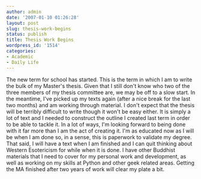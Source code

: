 ```yaml
---
author: admin
date: '2007-01-10 01:26:28'
layout: post
slug: thesis-work-begins
status: publish
title: Thesis Work Begins
wordpress_id: '1514'
categories:
- Academic
- Daily Life
---
```


The new term for school has started. This is the term in which I am to
write the bulk of my Master's thesis. Given that I still don't know who
two of the three members of my thesis committee are, we may be off to a
slow start. In the meantime, I've picked up my texts again (after a nice
break for the last two months) and am working through material. I don't
expect that the thesis will be terribly difficult to write though it
won't be easy either. It is simply a lot of text and I needed to
construct the outline I created last term in order to be able to tackle
it. In a lot of ways, I'm looking forward to being done with it far more
than I am the act of creating it. I'm as educated now as I will be when
I am done so, in a sense, this is paperwork to validate my degree. That
said, I will have a text when I am finished and I can quit thinking
about Western Esotericism for while when it is done. I have other
Buddhist materials that I need to cover for my personal work and
development, as well as working on my skills at Python and other geek
related areas. Getting the MA finished after two years of work will
clear my plate a bit.
